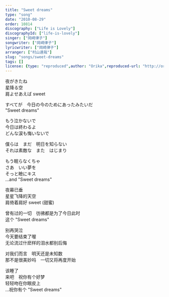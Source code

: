 ```yaml
---
title: "Sweet dreams"
type: "song"
date: "2010-08-29"
order: 10814
discography: ["Life is Lovely"]
discographyId: ["life-is-lovely"]
singer: ["岡崎律子"]
songwriter: ["岡崎律子"]
lyricwriter: ["岡崎律子"]
arranger: ["村山達哉"]
slug: "songs/sweet-dreams"
tags: []
license: {type: "reproduced",author: "Orika",reproduced-url: "http://orikamushi.myweb.hinet.net/",reproduced-website: "織歌蟲網站"}
---
```


夜がきたね   
星降る空   
肩よせあえば sweet   
  
すべてが　今日の今のためにあったみたいだ   
"Sweet dreams"   
  
もう泣かないで   
今日は終わるよ   
どんな涙も悔いないで   
  
僕らは　まだ　明日を知らない   
それは素敵な　また　はじまり   
  
もう眠らなくちゃ   
さあ　いい夢を   
そっと瞼にキス   
…and "Sweet dreams"  
  
夜幕已垂  
星星飞降的天空  
肩倚着肩好 sweet (甜蜜)  
  
曾有过的一切　彷彿都是为了今日此时  
这个 "Sweet dreams"   
  
别再哭泣  
今天要结束了喔  
无论流过什麽样的泪水都别后悔  
  
对我们而言　明天还是未知数  
那不是很美妙吗　一切又将再度开始  
  
该睡了  
来吧　祝你有个好梦  
轻轻吻在你眼皮上  
…祝你有个 "Sweet dreams"
